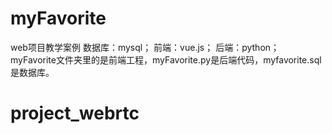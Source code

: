 # myFavorite
web项目教学案例
数据库：mysql；
前端：vue.js；
后端：python；
myFavorite文件夹里的是前端工程，myFavorite.py是后端代码，myfavorite.sql是数据库。
# project_webrtc

